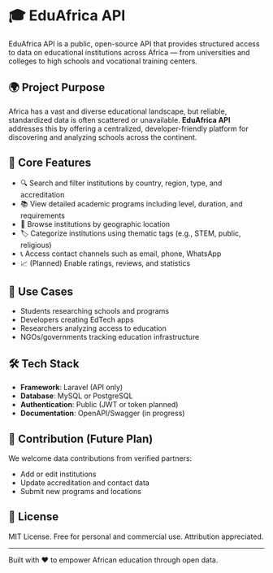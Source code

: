 # 🎓 EduAfrica API

EduAfrica API is a public, open-source API that provides structured access to data on educational institutions across Africa — from universities and colleges to high schools and vocational training centers.

## 🌍 Project Purpose

Africa has a vast and diverse educational landscape, but reliable, standardized data is often scattered or unavailable. **EduAfrica API** addresses this by offering a centralized, developer-friendly platform for discovering and analyzing schools across the continent.

## 🧱 Core Features

- 🔍 Search and filter institutions by country, region, type, and accreditation
- 📚 View detailed academic programs including level, duration, and requirements
- 📍 Browse institutions by geographic location
- 🏷️ Categorize institutions using thematic tags (e.g., STEM, public, religious)
- 📞 Access contact channels such as email, phone, WhatsApp
- 📈 (Planned) Enable ratings, reviews, and statistics


## 🚀 Use Cases

- Students researching schools and programs
- Developers creating EdTech apps
- Researchers analyzing access to education
- NGOs/governments tracking education infrastructure

## 🛠️ Tech Stack

- **Framework**: Laravel (API only)
- **Database**: MySQL or PostgreSQL
- **Authentication**: Public (JWT or token planned)
- **Documentation**: OpenAPI/Swagger (in progress)

## 🤝 Contribution (Future Plan)

We welcome data contributions from verified partners:
- Add or edit institutions
- Update accreditation and contact data
- Submit new programs and locations

## 📘 License

MIT License. Free for personal and commercial use. Attribution appreciated.

---

Built with ❤️ to empower African education through open data.
